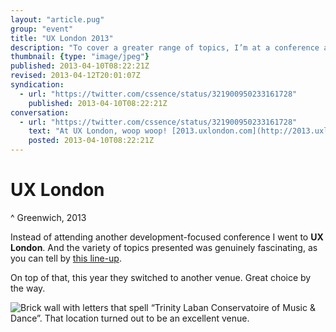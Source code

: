 ```yaml
---
layout: "article.pug"
group: "event"
title: "UX London 2013"
description: "To cover a greater range of topics, I’m at a conference about User Experience."
thumbnail: {type: "image/jpeg"}
published: 2013-04-10T08:22:21Z
revised: 2013-04-12T20:01:07Z
syndication:
  - url: "https://twitter.com/cssence/status/321900950233161728"
    published: 2013-04-10T08:22:21Z
conversation:
  - url: "https://twitter.com/cssence/status/321900950233161728"
    text: "At UX London, woop woop! [2013.uxlondon.com](http://2013.uxlondon.com/)"
    posted: 2013-04-10T08:22:21Z
---
```


# UX London
^ Greenwich, 2013

Instead of attending another development-focused conference I went to **UX London**. And the variety of topics presented was genuinely fascinating, as you can tell by [this line-up](http://2013.uxlondon.com/).

On top of that, this year they switched to another venue. Great choice by the way.

<p><img src="/2013/uxlondon/trinity-laban.jpg" alt="Brick wall with letters that spell “Trinity Laban Conservatoire of Music &amp; Dance”. That location turned out to be an excellent venue."></p>
